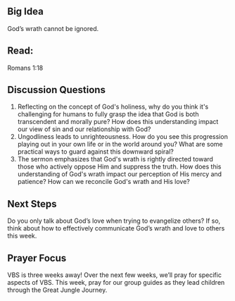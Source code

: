 
## Big Idea
God’s wrath cannot be ignored. 

## Read: 
Romans 1:18

## Discussion Questions
1. Reflecting on the concept of God's holiness, why do you think it's challenging for humans to fully grasp the idea that God is both transcendent and morally pure? How does this understanding impact our view of sin and our relationship with God?
2. Ungodliness leads to unrighteousness. How do you see this progression playing out in your own life or in the world around you? What are some practical ways to guard against this downward spiral?
3. The sermon emphasizes that God's wrath is rightly directed toward those who actively oppose Him and suppress the truth. How does this understanding of God's wrath impact our perception of His mercy and patience? How can we reconcile God's wrath and His love?

## Next Steps
Do you only talk about God’s love when trying to evangelize others? If so, think about how to effectively communicate God’s wrath and love to others this week.

## Prayer Focus
VBS is three weeks away! Over the next few weeks, we’ll pray for specific aspects of VBS. This week, pray for our group guides as they lead children through the Great Jungle Journey.
